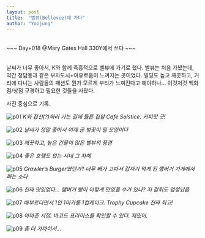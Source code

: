 ```yaml
---
layout: post
title:  "벨뷰(Bellevue)에 가다"
author: "Yoojung"
---
```

<br>
~~~
Day+018 @Mary Gates Hall 330Y에서 쓰다
~~~
<br>
<br>

날씨가 너무 좋아서, K와 함께 즉흥적으로 벨뷰에 가기로 했다. 벨뷰는 처음 가봤는데, 약간 청담동과 같은 부자도시+여유로움이 느껴지는 곳이었다. 빌딩도 높고 깨끗하고, 거리에 다니는 사람들의 패션도 뭔가 모르게 부티가 느껴진다고 해야하나... 이것저것 백화점/상점 구경하고 필요한 것들을 사왔다. 

사진 중심으로 기록.

![p01]({{site.url}}/assets/2018-03-10-p01.JPG)
_K와 접선(?)하러 가는 길에 들른 집앞 Cafe Solstice. 커피맛 굿!_
<br>

![p02]({{site.url}}/assets/2018-03-10-p02.JPG)
_날씨가 정말 좋아서 이제 곧 벚꽃이 필 모양이다_
<br>

![p03]({{site.url}}/assets/2018-03-10-p03.JPG)
_깨끗하고, 높은 건물이 많은 벨뷰의 풍경_
<br>

![p04]({{site.url}}/assets/2018-03-10-p04.JPG)
_좋은 호텔도 있는 시내 그 자체_
<br>

![p05]({{site.url}}/assets/2018-03-10-p05.JPG)
_Grawler’s Burger였던가? 너무 배가 고파서 갑자기 먹게 된 햄버거 가게에서 파는 소다_
<br>

![p06]({{site.url}}/assets/2018-03-10-p06.JPG)
_진짜 맛있었다… 햄버거 빵이 이렇게 맛있을 수가 있나? 저 감튀도 엄청났음_
<br>

![p07]({{site.url}}/assets/2018-03-10-p07.jpg)
_배부르다면서 1인 1마카롱 1컵케이크. Trophy Cupcake 진짜 최고!_
<br>

![p08]({{site.url}}/assets/2018-03-10-p08.JPG)
_아마존 서점. 바코드 프라이스를 확인할 수 있다. 재밌어._
<br>

![p09]({{site.url}}/assets/2018-03-10-p09.JPG)
_좀 더 가까이서..._
<br>
